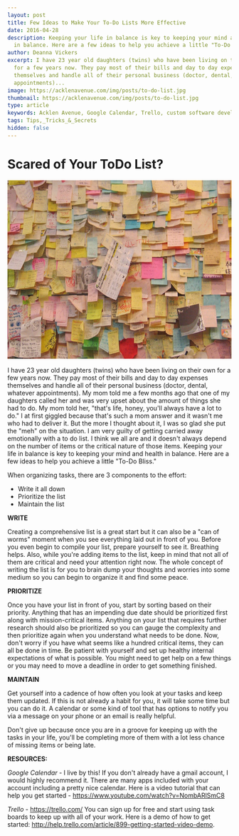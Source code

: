 ```yaml
---
layout: post
title: Few Ideas to Make Your To-Do Lists More Effective
date: 2016-04-28
description: Keeping your life in balance is key to keeping your mind and health
  in balance. Here are a few ideas to help you achieve a little "To-Do Bliss."
author: Deanna Vickers
excerpt: I have 23 year old daughters (twins) who have been living on their own
  for a few years now. They pay most of their bills and day to day expenses
  themselves and handle all of their personal business (doctor, dental, whatever
  appointments)...
image: https://acklenavenue.com/img/posts/to-do-list.jpg
thumbnail: https://acklenavenue.com/img/posts/to-do-list.jpg
type: article
keywords: Acklen Avenue, Google Calendar, Trello, custom software development, to-do list
tags: Tips,_Tricks_&_Secrets
hidden: false
---
```


# Scared of Your ToDo List?

<img src='/img/posts/to-do-list.jpg' alt="alt text" title="Todo Board Nightmare" width="5600px" height="400px"/>


I have 23 year old daughters (twins) who have been living on their own for a few years now. They pay most of their bills and day to day expenses themselves and handle all of their personal business (doctor, dental, whatever appointments). My mom told me a few months ago that one of my daughters called her and was very upset about the amount of things she had to do. My mom told her, "that's life, honey, you'll always have a lot to do." I at first giggled because that's such a mom answer and it wasn't me who had to deliver it. But the more I thought about it, I was so glad she put the "meh" on the situation. I am very guilty of getting carried away emotionally with a to do list. I think we all are and it doesn't always depend on the number of items or the critical nature of those items. Keeping your life in balance is key to keeping your mind and health in balance. Here are a few ideas to help you achieve a little "To-Do Bliss."

When organizing tasks, there are 3 components to the effort:

* Write it all down
* Prioritize the list
* Maintain the list

**WRITE**

Creating a comprehensive list is a great start but it can also be a "can of worms" moment when you see everything laid out in front of you. Before you even begin to compile your list, prepare yourself to see it. Breathing helps. Also, while you're adding items to the list, keep in mind that not all of them are critical and need your attention right now. The whole concept of writing the list is for you to brain dump your thoughts and worries into some medium so you can begin to organize it and find some peace.

**PRIORITIZE**

Once you have your list in front of you, start by sorting based on their priority. Anything that has an impending due date should be prioritized first along with mission-critical items. Anything on your list that requires further research should also be prioritized so you can gauge the complexity and then prioritize again when you understand what needs to be done. Now, don't worry if you have what seems like a hundred critical items, they can all be done in time. Be patient with yourself and set up healthy internal expectations of what is possible. You might need to get help on a few things or you may need to move a deadline in order to get something finished.

**MAINTAIN**

Get yourself into a cadence of how often you look at your tasks and keep them updated. If this is not already a habit for you, it will take some time but you can do it. A calendar or some kind of tool that has options to notify you via a message on your phone or an email is really helpful.

Don't give up because once you are in a groove for keeping up with the tasks in your life, you'll be completing more of them with a lot less chance of missing items or being late.

**RESOURCES:**

*Google Calendar* - I live by this! If you don't already have a gmail account, I would highly recommend it. There are many apps included with your account including a pretty nice calendar. Here is a video tutorial that can help you get started - https://www.youtube.com/watch?v=NombARlSmC8

*Trello*  - https://trello.com/ You can sign up for free and start using task boards to keep up with all of your work. Here is a demo of how to get started: http://help.trello.com/article/899-getting-started-video-demo.
